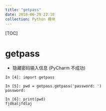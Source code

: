 ```yaml
---
title: "getpass"
date: 2018-06-29 22:18
collection: Python 模块
---
```


[TOC]



# getpass

* 隐藏密码输入信息 (PyCharm 不成功)



```
In [4]: import getpass

In [5]: pwd = getpass.getpass('password: ')
password: 

In [6]: print(pwd)
fjdkaljfdlaj
```

